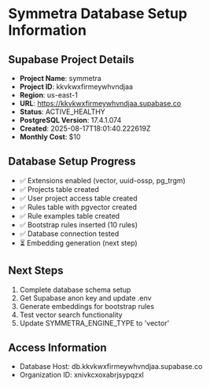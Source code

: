 # Symmetra Database Setup Information

## Supabase Project Details
- **Project Name**: symmetra
- **Project ID**: kkvkwxfirmeywhvndjaa  
- **Region**: us-east-1
- **URL**: https://kkvkwxfirmeywhvndjaa.supabase.co
- **Status**: ACTIVE_HEALTHY
- **PostgreSQL Version**: 17.4.1.074
- **Created**: 2025-08-17T18:01:40.222619Z
- **Monthly Cost**: $10

## Database Setup Progress
- ✅ Extensions enabled (vector, uuid-ossp, pg_trgm)
- ✅ Projects table created
- ✅ User project access table created
- ✅ Rules table with pgvector created
- ✅ Rule examples table created  
- ✅ Bootstrap rules inserted (10 rules)
- ✅ Database connection tested
- ⏳ Embedding generation (next step)

## Next Steps
1. Complete database schema setup
2. Get Supabase anon key and update .env
3. Generate embeddings for bootstrap rules
4. Test vector search functionality
5. Update SYMMETRA_ENGINE_TYPE to 'vector'

## Access Information
- Database Host: db.kkvkwxfirmeywhvndjaa.supabase.co
- Organization ID: xnivkcxoxabrjsypqzxl